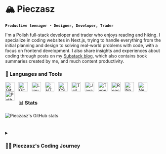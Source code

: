 # 🏔 Pieczasz

**`Productive teenager - Designer, Developer, Trader`**

I'm a Polish full-stack developer and trader who enjoys reading and hiking. I specialize in coding websites in Next.js, trying to handle everything from the initial planning and design to solving real-world problems with code, with a focus on frontend development. I also share insights and experiences about coding through posts on my <a href="https://bartekpiekarz.substack.com/">Substack blog</a>, which also contains book summaries created by me, and much content productivity.

### 🧰 Languages and Tools

<img align="left" alt="Git" width="30px" style="padding-right:10px;" src="https://cdn.jsdelivr.net/gh/devicons/devicon/icons/git/git-original.svg" />
<img align="left" alt="GitHub" width="30px" style="padding-right:10px;" src="https://cdn.jsdelivr.net/gh/devicons/devicon/icons/github/github-original.svg" />
<img align="left" alt="Linux" width="30px" style="padding-right:10px;" src="https://cdn.jsdelivr.net/gh/devicons/devicon/icons/linux/linux-original.svg" />
<img align="left" alt="HTML" width="30px" style="padding-right:10px;" src="https://cdn.jsdelivr.net/gh/devicons/devicon/icons/html5/html5-plain.svg" />
<img align="left" alt="CSS" width="30px" style="padding-right:10px;" src="https://cdn.jsdelivr.net/gh/devicons/devicon/icons/css3/css3-plain.svg" />
<img align="left" alt="TailwindCSS" width="30px" style="padding-right:10px;" src="https://cdn.jsdelivr.net/gh/devicons/devicon@latest/icons/tailwindcss/tailwindcss-original-wordmark.svg" />
<img align="left" alt="JavaScript" width="30px" style="padding-right:10px;" src="https://cdn.jsdelivr.net/gh/devicons/devicon/icons/javascript/javascript-plain.svg" />
<img align="left" alt="TypeScript" width="30px" style="padding-right:10px;" src="https://cdn.jsdelivr.net/gh/devicons/devicon/icons/typescript/typescript-plain.svg" />
<img align="left" alt="React" width="30px" style="padding-right:10px;" src="https://cdn.jsdelivr.net/gh/devicons/devicon/icons/react/react-original.svg" />
<img align="left" alt="NodeJS" width="30px" style="padding-right:10px;" src="https://cdn.jsdelivr.net/gh/devicons/devicon/icons/nodejs/nodejs-original.svg" />
<img align="left" alt="NextJs" width="30px" style="padding-right:10px;" src="https://cdn.jsdelivr.net/gh/devicons/devicon@latest/icons/nextjs/nextjs-original.svg" />
<img align="left" alt="Python" width="30px" style="padding-right:10px;" src="https://cdn.jsdelivr.net/gh/devicons/devicon/icons/python/python-plain.svg" />
<br />

#

### 📊 Stats

![Pieczasz's GitHub stats](https://github-readme-stats.vercel.app/api?username=pieczasz&show_icons=true&theme=gruvbox)

<!-- ![GitHub Streak](https://streak-stats.demolab.com?user=Pieczasz&theme=gruvbox&border_radius=4.5) -->

#

<details>
 <summary><h3>👨‍💻 Pieczasz's Coding Journey</h3></summary>
   I began my coding journey in IT school, initially focusing on network management, which led to two internships at a networking company. My strong foundation in networking has given me valuable technical knowledge. However, over time, I found my passion in web development. I love designing my own projects, which taps into my creative side and pushes me to build more. Starting with basic HTML, CSS, and JavaScript, I’ve since advanced to using React, Next.js, and React Native to develop fully functional websites and apps. I rely on Figma for design and Visual Studio Code for coding. I’m driven by problem-solving, which is one of my greatest strengths, and I also enjoy math. Alongside coding, I have a strong interest in trading, combining both technical and analytical pursuits. I’ve also started creating a newsletter on Substack. Although I don't have many views yet, I really enjoy the process of content creation and am committed to continuing this journey, regardless of the current reach.

[website]: Here will be link
[substack]: https://bartekpiekarz.substack.com/
